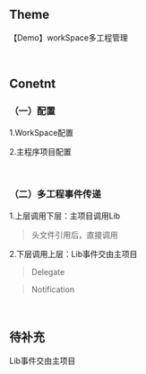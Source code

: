 ## Theme
【Demo】workSpace多工程管理

</br>



## Conetnt

### （一）配置
1.WorkSpace配置

2.主程序项目配置

</br>

### （二）多工程事件传递
1.上层调用下层：主项目调用Lib

> 头文件引用后，直接调用

2.下层调用上层：Lib事件交由主项目

> Delegate

> Notification


</br>


## 待补充
Lib事件交由主项目

</br>